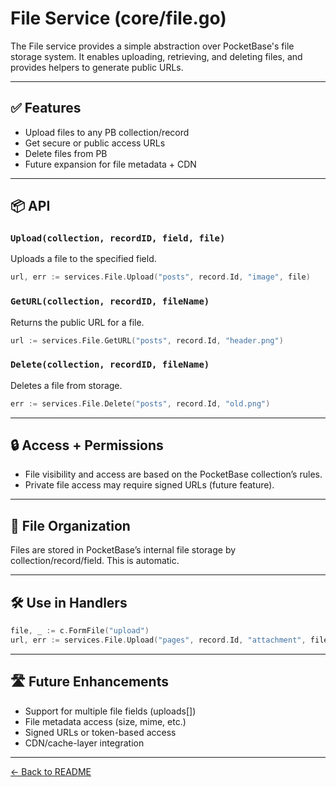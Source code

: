 # File Service (core/file.go)

The File service provides a simple abstraction over PocketBase's file storage system. It enables uploading, retrieving, and deleting files, and provides helpers to generate public URLs.

---

## ✅ Features

- Upload files to any PB collection/record
- Get secure or public access URLs
- Delete files from PB
- Future expansion for file metadata + CDN

---

## 📦 API

### `Upload(collection, recordID, field, file)`
Uploads a file to the specified field.

```go
url, err := services.File.Upload("posts", record.Id, "image", file)
```

### `GetURL(collection, recordID, fileName)`
Returns the public URL for a file.

```go
url := services.File.GetURL("posts", record.Id, "header.png")
```

### `Delete(collection, recordID, fileName)`
Deletes a file from storage.

```go
err := services.File.Delete("posts", record.Id, "old.png")
```

---

## 🔒 Access + Permissions

- File visibility and access are based on the PocketBase collection’s rules.
- Private file access may require signed URLs (future feature).

---

## 📁 File Organization

Files are stored in PocketBase’s internal file storage by collection/record/field. This is automatic.

---

## 🛠 Use in Handlers

```go
file, _ := c.FormFile("upload")
url, err := services.File.Upload("pages", record.Id, "attachment", file)
```

---

## 🛣 Future Enhancements

- Support for multiple file fields (uploads[])
- File metadata access (size, mime, etc.)
- Signed URLs or token-based access
- CDN/cache-layer integration

---

[← Back to README](../README.md)


